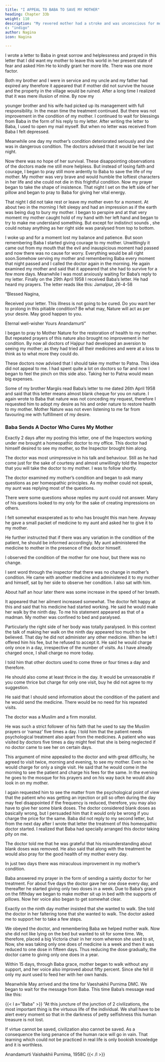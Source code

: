 ```yaml
---
title: "I APPEAL TO BABA TO SAVE MY MOTHER"
heading: Chapter 33b
weight: 110
description: "My revered mother had a stroke and was unconscious for more than 24 hours"
c: "indigo"
author: Nagina
icon: Nagina

---
```




I wrote a letter to Baba in great sorrow and helplessness and prayed in this letter that I did want my mother to leave this world in her present state of fear and asked Him He to kindly grant her more life. There was one more factor. 

Both my brother and I were in service and my uncle and my father had expired any therefore it appeared that if mother did not survive the house and the property in the village would be ruined. After a long time I realized that it was mere illusion of mine. By now my

younger brother and his wife had picked up its management with full responsibility.
In the mean time the treatment continued. But there was not improvement in the
condition of my mother. I continued to wait for blessings from Baba in the form of his
reply to my letter. After writing the letter to Baba, I used to open my mail myself. But
when no letter was received from Baba I felt depressed.

Meanwhile one day my mother’s condition deteriorated seriously and she was in dangerous condition. The doctors advised that it would be her last night. 

Now there was no hope of her survival. These disappointing observations of the doctors made me
still more helpless. But instead of losing faith and courage, I began to pray still more
ardently to Baba to save the life of my mother. My mother was very brave and would
humble the loftiest characters in her life and she could not die in this frightful condition.
Now my prayer began to take the shape of insistence. That night I set on the
left side of her pillow and began to pray to Baba for giving her vital energy.

That night I did not take rest or leave my mother even for a moment. At about two in the morning I felt sleepy and had an impression as if the earth was being dug to bury my mother. I began to perspire and at that very moment my mother caught hold of my hand with her left hand and began to try to make me understand something. But except for indistinct sounds , she could notsay anything as her right side was paralysed from top to bottom.

I woke up and for a moment lost my balance and patience. But soon
remembering Baba I started giving courage to my mother. Unwittingly it came out from
my mouth that the evil and inauspicious moment had passed and now there was no
cause for worry. Everything would be all right soon.Somehow serving my mother and remembering Baba every moment that night
passed and I called the doctor again in the morning. He again examined my mother
and said that it appeared that she had to survive for a few more days. Meanwhile I was
most anxiously waiting for Baba’s reply to my letter. Finally on the 29th April 1958 I
received Baba’s letter. He had heard my prayers. The letter reads like this:
Jamalpur, 26-4-58

“Blessed Nagina,

Received your letter. This illness is not going to be cured. Do you want her to prolong in this pitiable condition? Be what may, Nature will act as per your desire. May good happen to you.

Eternal well-wisher
Yours
Anandamurti”


<!-- Salutations to Baba Who Showers all Success and Well Being
Reading this letter from Baba my disturbed mind got some solace and as per
Baba’s instructions.  -->

I began to pray to Mother Nature for the restoration of health to my mother. But repeated prayers of this nature also brought no improvement in her condition. By now all doctors of Hajipur had developed an aversion to seeing my mother; as they had tried all their medicines and were at a loss to think as to what more they could do.

These doctors now advised that I should take my mother to Patna. This idea did not appeal to me. I had spent quite a lot on doctors so far and now I began to feel the pinch on this side also. Taking her to Patna would mean big expenses.

Some of my brother Margiis read Baba’s letter to me dated 26th April 1958 and said that this letter means almost blank cheque for you on nature. I again wrote to Baba that nature was not conceding my request, therefore I requested him to adopt my desire as his and order nature to restore health to my mother. Mother Nature was not even listening to me far from favouring me with fulfillment of my desire.


### Baba Sends A Doctor Who Cures My Mother

Exactly 2 days after my posting this letter, one of the Inspectors working
under me brought a homeopathic doctor to my office. This doctor had himself desired
to see my mother, so the Inspector brought him along. 

The doctor was most
unimpressive in his talk and behaviour. Still as he had come just for the sake of
courtesy and almost unwillingly told the Inspector that you will take the doctor to my
mother. I was to follow shortly.

The doctor examined my mother’s condition and began to ask many questions as per homeopathic principles. As my mother could not speak, my aunt was replying most of the questions. 

There were some questions whose replies my aunt could not answer. Many of his questions looked to my only for the sake of creating impressions on others.

I felt somewhat exasperated as to who has brought this man here. Anyway he gave a small packet of medicine to my aunt and asked her to give it to my mother. 

He further instructed that if there was any variation in the condition of the patient, he
should be informed accordingly. My aunt administered the medicine to mother in the presence of the doctor himself. 

I observed the condition of the mother for one hour, but there was no change. 

I sent word through the inspector that there was no change in mother’s condition. He came with another medicine and administered it to my mother and himself, sat by her side to observe her condition. I also sat with him.

About half an hour later there was some increase in the speed of her breath.

It appeared that her ailment increased somewhat. The doctor felt happy at this and said
that his medicine had started working. He said he would make her walk by the ninth
day. To me his statement appeared as that of a madman. My mother was confined to
bed and paralysed.

Particularly the right side of her body was totally paralysed. In this
context the talk of making her walk on the ninth day appeared too much to be believed.
That day he did not administer any other medicine. When he left I offered him
his fee, but he refused to accept it. He said he would charge only once in a day,
irrespective of the number of visits. As I have already charged once, I shall charge no
more today.

I told him that other doctors used to come three or four times a day and
therefore.

He should also come at least thrice in the day. It would be unreasonable if
you come thrice but charge for only one visit, buy he did not agree to my suggestion.


He said that I should send information about the condition of the patient and he would
send the medicine. There would be no need for his repeated visits.

The doctor was a Muslim and a firm moralist. 

He was such a strict follower of
his faith that he used to say the Muslim prayers or ‘namaz’ five times a day. I told him
that the patient needs psychological treatment also apart from the medicines. A patient who was visited by doctors five times a day might feel that she is being neglected if no doctor came to see her on certain days.

This argument of mine appealed to the doctor and with great difficulty, he agreed to visit twice, morning and evening, to see my mother. Even so he would charge for only a single visit. He said that he would come in the morning to see the
patient and charge his fees for the same. In the evening he goes to the mosque for his
prayers and on his way back he would also look in on my mother.

I again requested him to see the matter from the psychological point of view
that the patient who was getting an injection or pill so often during the day may feel
disappointed if the frequency is reduced, therefore, you may also have to give her
some blank doses. The doctor considered blank doses as basically wrong, but I
persuaded him that it would only be wrong if you charge the price for the same.
Baba did not reply to my second letter, but from the next day after I wrote that
letter the treatment of this homeopathic doctor started. I realized that Baba had
specially arranged this doctor taking pity on me.

The doctor told me that he was grateful that his misunderstanding about blank
doses was removed. He also said that along with the treatment he would also pray for
the good health of my mother every day.

In just two days there was miraculous improvement in my mother’s condition.

<!-- All this happened when I wrote to Baba to convert my desire into an order for nature to
cure my mother.  -->

Baba answered my prayer in the form of sending a saintly doctor for her treatment. For about five days the doctor gave her one dose every day, and thereafter he started giving only two doses in a week. Due to Baba’s grace on the fifthday we began to make mother sit up in bed with the supports of pillows. Now her voice also began to get somewhat clear.

Exactly on the ninth day mother insisted that she wanted to walk. She told the
doctor in her faltering tone that she wanted to walk. The doctor asked me to support
her to take a few steps.

We obeyed the doctor, and remembering Baba we helped mother walk.
Now she did not like lying on the bed but wanted to sit for some time. We,
therefore, placed a big Victoria chair in her room whereon she used to sit, Now, she
was taking only one does of medicine is a week and then it was reduced to one dose in
fifteen days. Thus reducing the dose gradually, the doctor came to giving only one
does in a year. 

Within 15 days, through Baba grace, mother began to walk without any support, and her voice also improved about fifty percent. Since she fell ill only my aunt used to feed her with her own hands.

Meanwhile May arrived and the time for Vaeshakhii Purnima DMC. We began
to wait for the message from Baba. This time Baba’s message read like this:

{{< l a="Baba" >}}
“At this juncture of the junction of 2 civilizations, the most important thing is the virtuous life of the individual. We shall have to be alert every moment so that in the darkness of petty selfishness this human treasure is not lost. 

If virtue cannot be saved, civilization also cannot be saved. As a consequence the long penance of the human race will go in vain. That learning which could not be practiced in real life is only bookish knowledge and it is worthless.

Anandamurti
Vaishakhii Purnima, 1958C
{{< /l >}}
